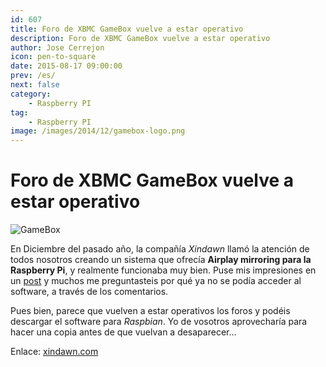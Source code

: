 ```yaml
---
id: 607
title: Foro de XBMC GameBox vuelve a estar operativo
description: Foro de XBMC GameBox vuelve a estar operativo
author: Jose Cerrejon
icon: pen-to-square
date: 2015-08-17 09:00:00
prev: /es/
next: false
category:
    - Raspberry PI
tag:
    - Raspberry PI
image: /images/2014/12/gamebox-logo.png
---
```


# Foro de XBMC GameBox vuelve a estar operativo

![GameBox](/images/2014/12/gamebox-logo.png)

En Diciembre del pasado año, la compañía _Xindawn_ llamó la atención de todos nosotros creando un sistema que ofrecía **Airplay mirroring para la Raspberry Pi**, y realmente funcionaba muy bien. Puse mis impresiones en un [post](/post.php?id=490) y muchos me preguntasteis por qué ya no se podía acceder al software, a través de los comentarios.

Pues bien, parece que vuelven a estar operativos los foros y podéis descargar el software para _Raspbian_. Yo de vosotros aprovecharía para hacer una copia antes de que vuelvan a desaparecer...

Enlace: [xindawn.com](https://www.xindawn.com/bbs/viewtopic.php?f=5&t=9&sid=33bae6a81e421af25696f3a69f3029cb)
